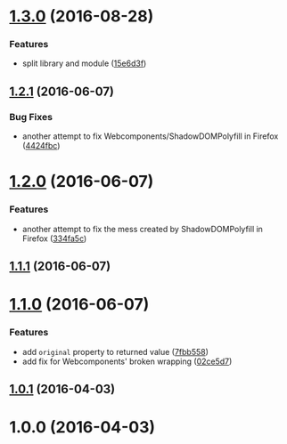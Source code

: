 <a name="1.3.0"></a>
# [1.3.0](https://github.com/fczbkk/style-properties/compare/v1.2.1...v1.3.0) (2016-08-28)


### Features

* split library and module ([15e6d3f](https://github.com/fczbkk/style-properties/commit/15e6d3f))



<a name="1.2.1"></a>
## [1.2.1](https://github.com/fczbkk/style-properties/compare/v1.2.0...v1.2.1) (2016-06-07)


### Bug Fixes

* another attempt to fix Webcomponents/ShadowDOMPolyfill in Firefox ([4424fbc](https://github.com/fczbkk/style-properties/commit/4424fbc))



<a name="1.2.0"></a>
# [1.2.0](https://github.com/fczbkk/style-properties/compare/v1.1.1...v1.2.0) (2016-06-07)


### Features

* another attempt to fix the mess created by ShadowDOMPolyfill in Firefox ([334fa5c](https://github.com/fczbkk/style-properties/commit/334fa5c))



<a name="1.1.1"></a>
## [1.1.1](https://github.com/fczbkk/style-properties/compare/v1.1.0...v1.1.1) (2016-06-07)




<a name="1.1.0"></a>
# [1.1.0](https://github.com/fczbkk/style-properties/compare/v1.0.1...v1.1.0) (2016-06-07)


### Features

* add `original` property to returned value ([7fbb558](https://github.com/fczbkk/style-properties/commit/7fbb558))
* add fix for Webcomponents' broken wrapping ([02ce5d7](https://github.com/fczbkk/style-properties/commit/02ce5d7))



<a name="1.0.1"></a>
## [1.0.1](https://github.com/fczbkk/style-properties/compare/v1.0.0...v1.0.1) (2016-04-03)




<a name="1.0.0"></a>
# 1.0.0 (2016-04-03)




